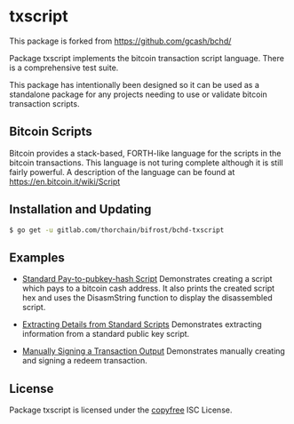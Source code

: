 # txscript

This package is forked from https://github.com/gcash/bchd/

Package txscript implements the bitcoin transaction script language. There is
a comprehensive test suite.

This package has intentionally been designed so it can be used as a standalone
package for any projects needing to use or validate bitcoin transaction scripts.

## Bitcoin Scripts

Bitcoin provides a stack-based, FORTH-like language for the scripts in
the bitcoin transactions. This language is not turing complete
although it is still fairly powerful. A description of the language
can be found at https://en.bitcoin.it/wiki/Script

## Installation and Updating

```bash
$ go get -u gitlab.com/thorchain/bifrost/bchd-txscript
```

## Examples

- [Standard Pay-to-pubkey-hash Script](http://godoc.org/gitlab.com/thorchain/bifrost/bchd-txscript#example-PayToAddrScript)
  Demonstrates creating a script which pays to a bitcoin cash address. It also
  prints the created script hex and uses the DisasmString function to display
  the disassembled script.

- [Extracting Details from Standard Scripts](http://godoc.org/gitlab.com/thorchain/bifrost/bchd-txscript#example-ExtractPkScriptAddrs)
  Demonstrates extracting information from a standard public key script.

- [Manually Signing a Transaction Output](http://godoc.org/gitlab.com/thorchain/bifrost/bchd-txscript#example-SignTxOutput)
  Demonstrates manually creating and signing a redeem transaction.

## License

Package txscript is licensed under the [copyfree](http://copyfree.org) ISC
License.
